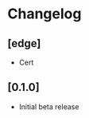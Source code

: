 <!-- https://developers.home-assistant.io/docs/add-ons/presentation#keeping-a-changelog -->

# Changelog

## [edge]

- Cert

## [0.1.0]

- Initial beta release
